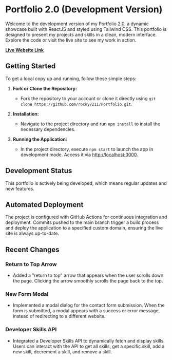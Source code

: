 # Portfolio 2.0 (Development Version)

Welcome to the development version of my Portfolio 2.0, a dynamic showcase built with ReactJS and styled using Tailwind CSS. This portfolio is designed to present my projects and skills in a clean, modern interface. Explore the code or visit the live site to see my work in action.

[**Live Website Link**](https://jaredmcdowall.me/)

## Getting Started

To get a local copy up and running, follow these simple steps:

1. **Fork or Clone the Repository:**
   - Fork the repository to your account or clone it directly using `git clone https://github.com/rocky7211/Portfolio.git`.

2. **Installation:**
   - Navigate to the project directory and run `npm install` to install the necessary dependencies.

3. **Running the Application:**
   - In the project directory, execute `npm start` to launch the app in development mode. Access it via [http://localhost:3000](http://localhost:3000).

## Development Status

This portfolio is actively being developed, which means regular updates and new features. 

## Automated Deployment

The project is configured with GitHub Actions for continuous integration and deployment. Commits pushed to the main branch trigger a build process and deploy the application to a specified custom domain, ensuring the live site is always up-to-date.

## Recent Changes

### Return to Top Arrow
- Added a "return to top" arrow that appears when the user scrolls down the page. Clicking the arrow smoothly scrolls the page back to the top.

### New Form Modal
- Implemented a modal dialog for the contact form submission. When the form is submitted, a modal appears with a success or error message, instead of redirecting to a different website.

### Developer Skills API
- Integrated a Developer Skills API to dynamically fetch and display skills. Users can interact with the API to get all skills, get a specific skill, add a new skill, decrement a skill, and remove a skill.